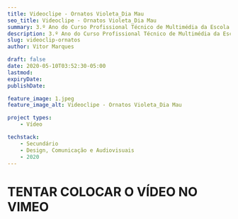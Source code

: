 ```yaml
---
title: Videoclipe - Ornatos Violeta_Dia Mau
seo_title: Videoclipe - Ornatos Violeta_Dia Mau
summary: 3.º Ano do Curso Profissional Técnico de Multimédia da Escola Secundária Eça de Queirós- 2020-05-10 
description: 3.º Ano do Curso Profissional Técnico de Multimédia da Escola Secundária Eça de Queirós- 2020-05-10 
slug: videoclip-ornatos
author: Vitor Marques

draft: false
date: 2020-05-10T03:52:30-05:00
lastmod: 
expiryDate: 
publishDate: 

feature_image: 1.jpeg
feature_image_alt: Videoclipe - Ornatos Violeta_Dia Mau

project types: 
    - Vídeo

techstack:
    - Secundário
    - Design, Comunicação e Audiovisuais
    - 2020
---
```


# TENTAR COLOCAR O VÍDEO NO VIMEO
